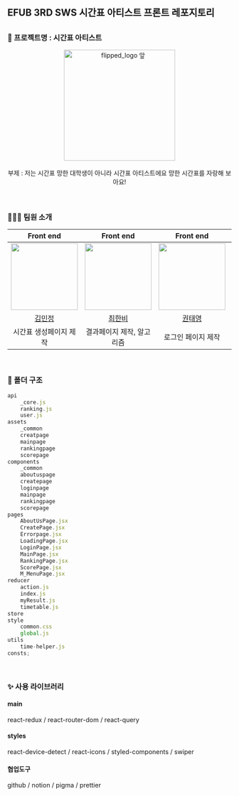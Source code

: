 <h2>EFUB 3RD SWS 시간표 아티스트 프론트 레포지토리<h2>
<h3> 🎨 프로젝트명 : 시간표 아티스트</h3>

<div align="center">
<img width="250" alt="flipped_logo 앞" src="https://github.com/SamwaMoney/Time-Table-Artist-front/assets/125418818/672427cb-5eea-407f-89ae-4dd217541ea8">
<br/>
<br/>    
<div>부제 : 저는 시간표 망한 대학생이 아니라 시간표 아티스트에요 망한 시간표를 자랑해 보아요!</div>
</div>
<br/>
<br/>

<h3> 👩🏻‍💻 팀원 소개 </h3>

<div align="center">
    
|Front end|Front end|Front end|Front end
| :-: | :-: | :-: | :-: |
|  <img src="https://github.com/SamwaMoney/Time-Table-Artist-front/assets/125418818/fa690ee3-97ab-4f45-9f29-d0b87820c087" width="150"> | <img src="https://github.com/SamwaMoney/Time-Table-Artist-front/assets/125418818/c91ae39b-482d-4f6a-91cd-c3095d09adfe" width="150">| <img src="https://github.com/SamwaMoney/Time-Table-Artist-front/assets/125418818/b7f764d4-43e5-43be-a4a1-f65f00a0e1ea" width="150"> | <img src="https://github.com/SamwaMoney/Time-Table-Artist-front/assets/125418818/1b11d7e4-9b90-442a-af66-64347dfacd66" width="150"> |
|[김민정](https://github.com/wowalswjd)|[최한비](https://github.com/hanby-choi)|[권태영](https://github.com/teyeong)|[오혜린](https://github.com/ooherin)|
|시간표 생성페이지 제작|결과페이지 제작, 알고리즘|로그인 페이지 제작|랭킹보드 페이지 제작|

</div>

 <br/>
<h3> 📂 폴더 구조 </h3>

```javascript
api
    _core.js 
    ranking.js
    user.js
assets
    _common 
    creatpage
    mainpage 
    rankingpage 
    scorepage
components
    _common 
    aboutuspage 
    createpage 
    loginpage 
    mainpage 
    rankingpage
    scorepage 
pages 
    AboutUsPage.jsx
    CreatePage.jsx 
    Errorpage.jsx 
    LoadingPage.jsx 
    LoginPage.jsx 
    MainPage.jsx 
    RankingPage.jsx 
    ScorePage.jsx 
    M_MenuPage.jsx 
reducer 
    action.js 
    index.js 
    myResult.js 
    timetable.js
store 
style 
    common.css 
    global.js 
utils 
    time-helper.js 
consts;
```

<br/>
<h3> ✨ 사용 라이브러리 </h3>

<h4>main</h4>

 react-redux /
 react-router-dom /
 react-query
 <br/>
<h4>styles</h4>

 react-device-detect /
 react-icons /
 styled-components /
 swiper
 <br/>
<h4>협업도구</h4>

 github / 
 notion /
 pigma / 
 prettier
